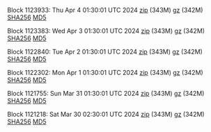 Block 1123933: Thu Apr  4 01:30:01 UTC 2024 [zip](https://files.01coin.io/mainnet/2024-04-04/bootstrap.dat.zip) (343M) [gz](https://files.01coin.io/mainnet/2024-04-04/bootstrap.dat.tar.gz) (342M) [SHA256](https://files.01coin.io/mainnet/2024-04-04/sha256.txt) [MD5](https://files.01coin.io/mainnet/2024-04-04/md5.txt)

Block 1123383: Wed Apr  3 01:30:01 UTC 2024 [zip](https://files.01coin.io/mainnet/2024-04-03/bootstrap.dat.zip) (343M) [gz](https://files.01coin.io/mainnet/2024-04-03/bootstrap.dat.tar.gz) (342M) [SHA256](https://files.01coin.io/mainnet/2024-04-03/sha256.txt) [MD5](https://files.01coin.io/mainnet/2024-04-03/md5.txt)

Block 1122840: Tue Apr  2 01:30:01 UTC 2024 [zip](https://files.01coin.io/mainnet/2024-04-02/bootstrap.dat.zip) (343M) [gz](https://files.01coin.io/mainnet/2024-04-02/bootstrap.dat.tar.gz) (342M) [SHA256](https://files.01coin.io/mainnet/2024-04-02/sha256.txt) [MD5](https://files.01coin.io/mainnet/2024-04-02/md5.txt)

Block 1122302: Mon Apr  1 01:30:01 UTC 2024 [zip](https://files.01coin.io/mainnet/2024-04-01/bootstrap.dat.zip) (343M) [gz](https://files.01coin.io/mainnet/2024-04-01/bootstrap.dat.tar.gz) (342M) [SHA256](https://files.01coin.io/mainnet/2024-04-01/sha256.txt) [MD5](https://files.01coin.io/mainnet/2024-04-01/md5.txt)

Block 1121755: Sun Mar 31 01:30:01 UTC 2024 [zip](https://files.01coin.io/mainnet/2024-03-31/bootstrap.dat.zip) (343M) [gz](https://files.01coin.io/mainnet/2024-03-31/bootstrap.dat.tar.gz) (342M) [SHA256](https://files.01coin.io/mainnet/2024-03-31/sha256.txt) [MD5](https://files.01coin.io/mainnet/2024-03-31/md5.txt)

Block 1121218: Sat Mar 30 02:30:01 UTC 2024 [zip](https://files.01coin.io/mainnet/2024-03-30/bootstrap.dat.zip) (343M) [gz](https://files.01coin.io/mainnet/2024-03-30/bootstrap.dat.tar.gz) (342M) [SHA256](https://files.01coin.io/mainnet/2024-03-30/sha256.txt) [MD5](https://files.01coin.io/mainnet/2024-03-30/md5.txt)
